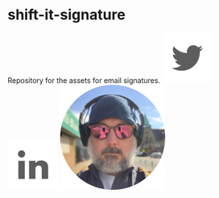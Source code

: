 # shift-it-signature
Repository for the assets for email signatures.
![Preview1](./TwitterSig.png)
![Preview1](./LinkedINSig.png)
![Preview1](./SeanPCook_CIRHS.png)
